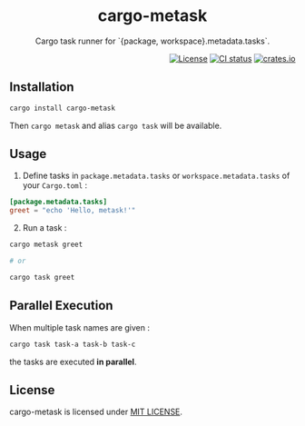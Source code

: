 <div align="center">
    <h1>cargo-metask</h1>
    <p>Cargo task runner for `{package, workspace}.metadata.tasks`.</p>
</div>

<div width="100%" align="right">
    <a href="https://github.com/kanarus/cargo-metask/blob/main/LICENSE"><img alt="License" src="https://img.shields.io/crates/l/cargo-metask.svg" /></a>
    <a href="https://github.com/kanarus/cargo-metask/actions"><img alt="CI status" src="https://github.com/kanarus/cargo-metask/actions/workflows/CI.yml/badge.svg"/></a>
    <a href="https://crates.io/crates/cargo-metask"><img alt="crates.io" src="https://img.shields.io/crates/v/cargo-metask" /></a>
</div>

## Installation

```sh
cargo install cargo-metask
```

Then `cargo metask` and alias `cargo task` will be available.

## Usage

1. Define tasks in `package.metadata.tasks` or `workspace.metadata.tasks` of your `Cargo.toml` :

```toml
[package.metadata.tasks]
greet = "echo 'Hello, metask!'"
```

2. Run a task :

```sh
cargo metask greet

# or

cargo task greet
```

## Parallel Execution

When multiple task names are given :

```sh
cargo task task-a task-b task-c
```

the tasks are executed **in parallel**.

## License

cargo-metask is licensed under [MIT LICENSE](LICENSE).
